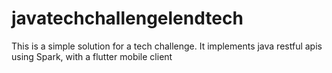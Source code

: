 # javatechchallengelendtech
This is a simple solution for a tech challenge. It implements java restful apis using Spark, with a flutter mobile client
